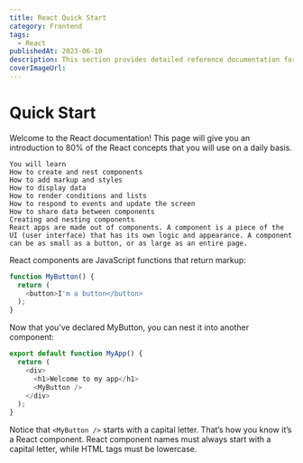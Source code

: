 ```yaml
---
title: React Quick Start
category: Frontend
tags:
  - React
publishedAt: 2023-06-10
description: This section provides detailed reference documentation for working with React. For an introduction to React, please visit the Learn section.
coverImageUrl: 
---
```


# Quick Start
Welcome to the React documentation! This page will give you an introduction to 80% of the React concepts that you will use on a daily basis.

```
You will learn
How to create and nest components
How to add markup and styles
How to display data
How to render conditions and lists
How to respond to events and update the screen
How to share data between components
Creating and nesting components 
React apps are made out of components. A component is a piece of the UI (user interface) that has its own logic and appearance. A component can be as small as a button, or as large as an entire page.
```
React components are JavaScript functions that return markup:

```js
function MyButton() {
  return (
    <button>I'm a button</button>
  );
}
```
Now that you’ve declared MyButton, you can nest it into another component:

```js
export default function MyApp() {
  return (
    <div>
      <h1>Welcome to my app</h1>
      <MyButton />
    </div>
  );
}
```
Notice that `<MyButton />` starts with a capital letter. That’s how you know it’s a React component. React component names must always start with a capital letter, while HTML tags must be lowercase.
